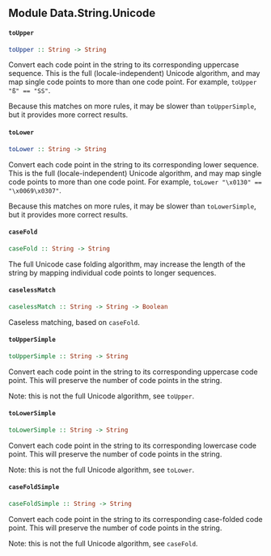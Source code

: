 ## Module Data.String.Unicode

#### `toUpper`

``` purescript
toUpper :: String -> String
```

Convert each code point in the string to its corresponding uppercase
sequence. This is the full (locale-independent) Unicode algorithm,
and may map single code points to more than one code point. For example,
`toUpper "ß" == "SS"`.

Because this matches on more rules, it may be slower than `toUpperSimple`,
but it provides more correct results.

#### `toLower`

``` purescript
toLower :: String -> String
```

Convert each code point in the string to its corresponding lower
sequence. This is the full (locale-independent) Unicode algorithm,
and may map single code points to more than one code point. For example,
`toLower "\x0130" == "\x0069\x0307"`.

Because this matches on more rules, it may be slower than `toLowerSimple`,
but it provides more correct results.

#### `caseFold`

``` purescript
caseFold :: String -> String
```

The full Unicode case folding algorithm, may increase the length of the
string by mapping individual code points to longer sequences.

#### `caselessMatch`

``` purescript
caselessMatch :: String -> String -> Boolean
```

Caseless matching, based on `caseFold`.

#### `toUpperSimple`

``` purescript
toUpperSimple :: String -> String
```

Convert each code point in the string to its corresponding uppercase
code point. This will preserve the number of code points in the string.

Note: this is not the full Unicode algorithm, see `toUpper`.

#### `toLowerSimple`

``` purescript
toLowerSimple :: String -> String
```

Convert each code point in the string to its corresponding lowercase
code point. This will preserve the number of code points in the string.

Note: this is not the full Unicode algorithm, see `toLower`.

#### `caseFoldSimple`

``` purescript
caseFoldSimple :: String -> String
```

Convert each code point in the string to its corresponding case-folded
code point. This will preserve the number of code points in the string.

Note: this is not the full Unicode algorithm, see `caseFold`.


